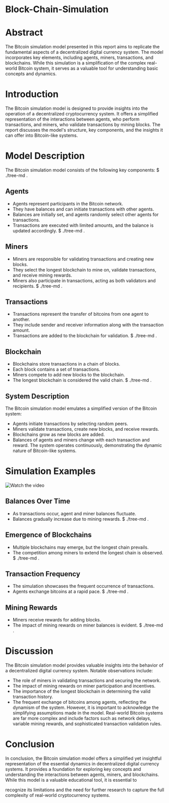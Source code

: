 # Block-Chain-Simulation

# Abstract
The Bitcoin simulation model presented in this report aims to replicate the fundamental aspects of a decentralized digital currency system. The model incorporates key elements, including agents, miners, transactions, and blockchains. While this simulation is a simplification of the complex real-world Bitcoin system, it serves as a valuable tool for understanding basic concepts and dynamics.

# Introduction
The Bitcoin simulation model is designed to provide insights into the operation of a decentralized cryptocurrency system. It offers a simplified representation of the interactions between agents, who perform transactions, and miners, who validate transactions by mining blocks. The report discusses the model's structure, key components, and the insights it can offer into Bitcoin-like systems.

# Model Description
The Bitcoin simulation model consists of the following key components:
$ ./tree-md .
## Agents
  * Agents represent participants in the Bitcoin network.
  * They have balances and can initiate transactions with other agents.
  * Balances are initially set, and agents randomly select other agents for transactions.
  * Transactions are executed with limited amounts, and the balance is updated
accordingly.
$ ./tree-md .
## Miners
  * Miners are responsible for validating transactions and creating new blocks.
  * They select the longest blockchain to mine on, validate transactions, and receive
mining rewards.
  * Miners also participate in transactions, acting as both validators and recipients.
$ ./tree-md .
## Transactions
  * Transactions represent the transfer of bitcoins from one agent to another.
  * They include sender and receiver information along with the transaction amount.
  * Transactions are added to the blockchain for validation.
$ ./tree-md .
## Blockchain
  * Blockchains store transactions in a chain of blocks.
  * Each block contains a set of transactions.
  * Miners compete to add new blocks to the blockchain.
  * The longest blockchain is considered the valid chain.
$ ./tree-md .
## System Description
The Bitcoin simulation model emulates a simplified version of the Bitcoin system:
  * Agents initiate transactions by selecting random peers.
  * Miners validate transactions, create new blocks, and receive rewards.
  * Blockchains grow as new blocks are added.
  * Balances of agents and miners change with each transaction and reward.
The system operates continuously, demonstrating the dynamic nature of Bitcoin-like systems.

# Simulation Examples


![Watch the video](https://github.com/DanielGuarnizo/Block-Chain-Simulation/assets/87019453/6bdaa5e8-fa6a-4370-b20b-4b9213bbcdc0)


## Balances Over Time
  * As transactions occur, agent and miner balances fluctuate.
  * Balances gradually increase due to mining rewards.
$ ./tree-md .
## Emergence of Blockchains
  * Multiple blockchains may emerge, but the longest chain prevails.
  * The competition among miners to extend the longest chain is observed.
$ ./tree-md .
## Transaction Frequency
  * The simulation showcases the frequent occurrence of transactions.
  * Agents exchange bitcoins at a rapid pace.
$ ./tree-md .
## Mining Rewards
  * Miners receive rewards for adding blocks.
  * The impact of mining rewards on miner balances is evident.
$ ./tree-md .
# Discussion
The Bitcoin simulation model provides valuable insights into the behavior of a decentralized digital currency system. Notable observations include:
  * The role of miners in validating transactions and securing the network.
  * The impact of mining rewards on miner participation and incentives.
  * The importance of the longest blockchain in determining the valid transaction history.
  * The frequent exchange of bitcoins among agents, reflecting the dynamism of the system.
However, it is important to acknowledge the simplifying assumptions made in the model. Real-world Bitcoin systems are far more complex and include factors such as network delays, variable mining rewards, and sophisticated transaction validation rules.
# Conclusion
In conclusion, the Bitcoin simulation model offers a simplified yet insightful representation of the essential dynamics in decentralized digital currency systems. It provides a foundation for exploring key concepts and understanding the interactions between agents, miners, and blockchains. While this model is a valuable educational tool, it is essential to

recognize its limitations and the need for further research to capture the full complexity of real-world cryptocurrency systems.
